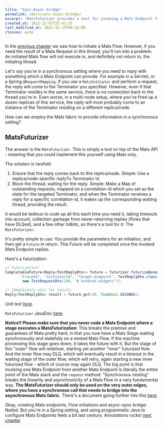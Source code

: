 ```yaml
---
title: "Sync-Async bridge"
permalink: /docs/sync-async-bridge/
excerpt: "MatsFuturizer provides a tool for invoking a Mats Endpoint from a synchronous context"
created_at: 2022-12-07T23:41:35
last_modified_at: 2022-12-13T00:18:00
classes: wide
---
```


In the [previous chapter](mats-flow-initiation/) we saw how to initiate a Mats Flow. However, if you need the result of
a Mats Request _in this thread_, you'll run into a problem: An initiated Mats flow will not execute in, and definitely
not return to, the initiating thread.

Let's say you're in a synchronous setting where you need to reply with something which a Mats Endpoint can provide. For
example in a Servlet, or a Spring `@RequestMapping`. If you use a `MatsInitiator` and perform a request, the reply
will come to the Terminator you specified. However, even if that Terminator resides in the same service, there is no
connection back to the thread you're in. Even worse, in a multi-node setup, where you've fired up a dozen replicas of
this service, the reply will most probably come to an instance of the Terminator residing on a different replica/node.

How can we employ the Mats fabric to provide information in a synchronous setting?

## MatsFuturizer

The answer is the `MatsFuturizer`. This is simply a tool on top of the Mats API - meaning that you could implement this
yourself using Mats only.

The solution is twofold:
1. Ensure that the reply comes back to _this_ replica/node. Simple: Use a replica/node-specific replyTo Terminator id.
2. Block the thread, waiting for the reply. Simple: Make a Map of outstanding requests, mapped on a correlation-id which
   you set as the state for the targeted Terminator, and when the Terminator receives a reply for a specific
   correlation-id, it wakes up the corresponding waiting thread, providing the result.

It would be tedious to code up all this each time you need it, taking timeouts into account, collection garbage from
never-returning replies (flows that have DLQed), and a few other tidbits, so there's a tool for it: The `MatsFuturizer`.

It's pretty simple to use: You provide the parameters for an initiation, and then get a `Future` in return. This Future
will be completed once the invoked Mats Endpoint replies.

Here's a futurization:

```java
// Futurization!
CompletableFuture<Reply<TestReplyDto>> future = futurizer.futurizeNonessential(
       "traceId", "initiatorId", "Target.endpoint", TestReplyDto.class,
        new TestRequestDto(100, "A hundred widgets"));

// Immediately wait for result:
Reply<TestReplyDto> result = future.get(10, TimeUnit.SECONDS);
```
_Unit test [here](https://github.com/centiservice/mats3/blob/main/mats-util/src/test/java/io/mats3/util/futurizer/Test_MatsFuturizer_Basics.java)._

`MatsFuturizer` JavaDoc [here](https://mats3.io/javadoc/mats3/0.19/modern/io/mats3/util/MatsFuturizer.html).

**Notice!! Please make sure that you never code a Mats Endpoint where a stage executes a MatsFuturization**: This breaks
the premise and guarantees of Mats pretty hard, in that you now have a Mats Stage waiting synchronously and statefully
on a nested Mats Flow. If the machine processing this stage goes down, it takes the future with it. But the stage of
this "outer" flow will redeliver, starting yet another "inner" futurized flow. And the inner flow may DLQ, which will
eventually result in a timeout in the waiting stage of the outer flow, which will retry, again starting a new inner
futurized flow - which of course may again DLQ. The big point is that invoking one Mats Endpoint from another Mats
Endpoint is literally the entire point of the Mats stack and the `request` method: "Synchronous nesting" breaks the
linearity and asynchronicity of a Mats Flow in a very fundamental way. **The MatsFuturizer should only be used on the
very outer edges, where you have a synchronous call that needs to bridge into the asynchronous Mats fabric.** There's a
document going further into this [here](https://github.com/centiservice/mats3/blob/main/docs/developing/MatsComposition.md).

Okay, creating Mats endpoints, Flow initiations and async-sync bridge: Nailed. But you're in a Spring setting, and using
programmatic Java to configure Mats Endpoints feels a bit last century. Annotations
rocks! [next chapter](/docs/springconfig/)